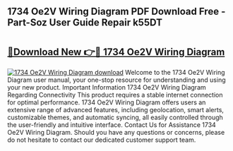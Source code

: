 ## 1734 Oe2V Wiring Diagram PDF Download Free - Part-Soz User Guide Repair k55DT

# <h2><a href="http://dfpk9en.blite.top/?on=1734+Oe2V+Wiring+Diagram">🔗Download New 👉🔴 1734 Oe2V Wiring Diagram</a></h2>

[![1734 Oe2V Wiring Diagram download](https://i.imgur.com/lujVjoI.png)](http://dfpk9en.blite.top/?on=1734+Oe2V+Wiring+Diagram)
Welcome to the 1734 Oe2V Wiring Diagram user manual, your one-stop resource for understanding and using your new product. Important Information 1734 Oe2V Wiring Diagram Regarding Connectivity This product requires a stable internet connection for optimal performance. 1734 Oe2V Wiring Diagram offers users an extensive range of advanced features, including geolocation, smart alerts, customizable themes, and automatic syncing, all easily controlled through the user-friendly and intuitive interface. Contact Us for Assistance 1734 Oe2V Wiring Diagram. Should you have any questions or concerns, please do not hesitate to contact our dedicated customer support team.
